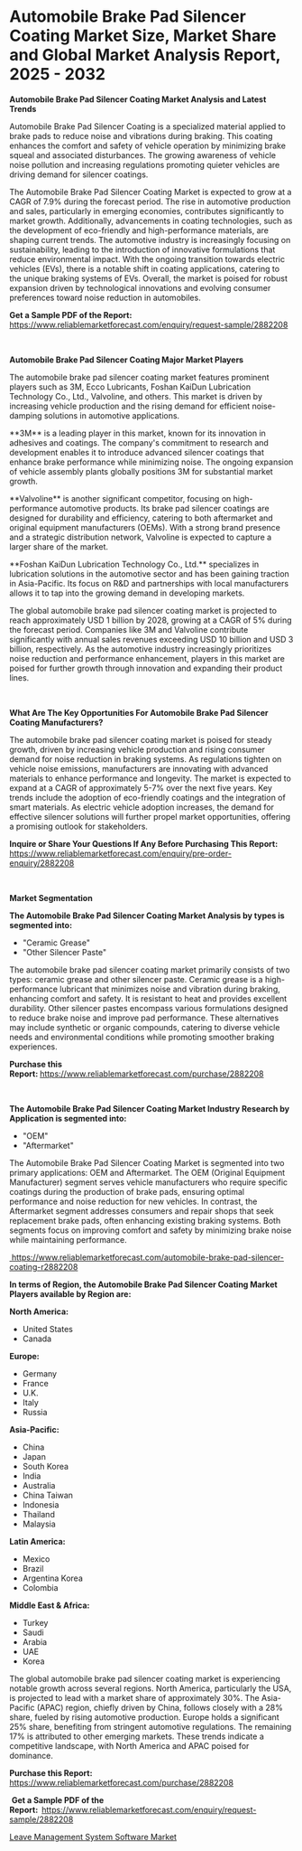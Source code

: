 <p><h1>Automobile Brake Pad Silencer Coating Market Size, Market Share and Global Market Analysis Report, 2025 - 2032</h1></p><p><strong>Automobile Brake Pad Silencer Coating Market Analysis and Latest Trends</strong></p>
<p><p>Automobile Brake Pad Silencer Coating is a specialized material applied to brake pads to reduce noise and vibrations during braking. This coating enhances the comfort and safety of vehicle operation by minimizing brake squeal and associated disturbances. The growing awareness of vehicle noise pollution and increasing regulations promoting quieter vehicles are driving demand for silencer coatings.</p><p>The Automobile Brake Pad Silencer Coating Market is expected to grow at a CAGR of 7.9% during the forecast period. The rise in automotive production and sales, particularly in emerging economies, contributes significantly to market growth. Additionally, advancements in coating technologies, such as the development of eco-friendly and high-performance materials, are shaping current trends. The automotive industry is increasingly focusing on sustainability, leading to the introduction of innovative formulations that reduce environmental impact. With the ongoing transition towards electric vehicles (EVs), there is a notable shift in coating applications, catering to the unique braking systems of EVs. Overall, the market is poised for robust expansion driven by technological innovations and evolving consumer preferences toward noise reduction in automobiles.</p></p>
<p><strong>Get a Sample PDF of the Report:&nbsp;</strong> <a href="https://www.reliablemarketforecast.com/enquiry/request-sample/2882208?utm_campaign=2413&utm_medium=2&utm_source=Github&utm_content=ia&utm_term=13032025&utm_id=automobile-brake-pad-silencer-coating">https://www.reliablemarketforecast.com/enquiry/request-sample/2882208</a></p>
<p>&nbsp;</p>
<p><strong>Automobile Brake Pad Silencer Coating Major Market Players</strong></p>
<p><p>The automobile brake pad silencer coating market features prominent players such as 3M, Ecco Lubricants, Foshan KaiDun Lubrication Technology Co., Ltd., Valvoline, and others. This market is driven by increasing vehicle production and the rising demand for efficient noise-damping solutions in automotive applications.</p><p>**3M** is a leading player in this market, known for its innovation in adhesives and coatings. The company's commitment to research and development enables it to introduce advanced silencer coatings that enhance brake performance while minimizing noise. The ongoing expansion of vehicle assembly plants globally positions 3M for substantial market growth.</p><p>**Valvoline** is another significant competitor, focusing on high-performance automotive products. Its brake pad silencer coatings are designed for durability and efficiency, catering to both aftermarket and original equipment manufacturers (OEMs). With a strong brand presence and a strategic distribution network, Valvoline is expected to capture a larger share of the market.</p><p>**Foshan KaiDun Lubrication Technology Co., Ltd.** specializes in lubrication solutions in the automotive sector and has been gaining traction in Asia-Pacific. Its focus on R&D and partnerships with local manufacturers allows it to tap into the growing demand in developing markets.</p><p>The global automobile brake pad silencer coating market is projected to reach approximately USD 1 billion by 2028, growing at a CAGR of 5% during the forecast period. Companies like 3M and Valvoline contribute significantly with annual sales revenues exceeding USD 10 billion and USD 3 billion, respectively. As the automotive industry increasingly prioritizes noise reduction and performance enhancement, players in this market are poised for further growth through innovation and expanding their product lines.</p></p>
<p>&nbsp;</p>
<p><strong>What Are The Key Opportunities For Automobile Brake Pad Silencer Coating Manufacturers?</strong></p>
<p><p>The automobile brake pad silencer coating market is poised for steady growth, driven by increasing vehicle production and rising consumer demand for noise reduction in braking systems. As regulations tighten on vehicle noise emissions, manufacturers are innovating with advanced materials to enhance performance and longevity. The market is expected to expand at a CAGR of approximately 5-7% over the next five years. Key trends include the adoption of eco-friendly coatings and the integration of smart materials. As electric vehicle adoption increases, the demand for effective silencer solutions will further propel market opportunities, offering a promising outlook for stakeholders.</p></p>
<p><strong>Inquire or Share Your Questions If Any Before Purchasing This Report:</strong> <a href="https://www.reliablemarketforecast.com/enquiry/pre-order-enquiry/2882208?utm_campaign=2413&utm_medium=2&utm_source=Github&utm_content=ia&utm_term=13032025&utm_id=automobile-brake-pad-silencer-coating">https://www.reliablemarketforecast.com/enquiry/pre-order-enquiry/2882208</a></p>
<p>&nbsp;</p>
<p><strong>Market Segmentation</strong></p>
<p><strong>The Automobile Brake Pad Silencer Coating Market Analysis by types is segmented into:</strong></p>
<p><ul><li>"Ceramic Grease"</li><li>"Other Silencer Paste"</li></ul></p>
<p><p>The automobile brake pad silencer coating market primarily consists of two types: ceramic grease and other silencer paste. Ceramic grease is a high-performance lubricant that minimizes noise and vibration during braking, enhancing comfort and safety. It is resistant to heat and provides excellent durability. Other silencer pastes encompass various formulations designed to reduce brake noise and improve pad performance. These alternatives may include synthetic or organic compounds, catering to diverse vehicle needs and environmental conditions while promoting smoother braking experiences.</p></p>
<p><strong>Purchase this Report:&nbsp;</strong><a href="https://www.reliablemarketforecast.com/purchase/2882208?utm_campaign=2413&utm_medium=2&utm_source=Github&utm_content=ia&utm_term=13032025&utm_id=automobile-brake-pad-silencer-coating">https://www.reliablemarketforecast.com/purchase/2882208</a></p>
<p>&nbsp;</p>
<p><strong>The Automobile Brake Pad Silencer Coating Market Industry Research by Application is segmented into:</strong></p>
<p><ul><li>"OEM"</li><li>"Aftermarket"</li></ul></p>
<p><p>The Automobile Brake Pad Silencer Coating Market is segmented into two primary applications: OEM and Aftermarket. The OEM (Original Equipment Manufacturer) segment serves vehicle manufacturers who require specific coatings during the production of brake pads, ensuring optimal performance and noise reduction for new vehicles. In contrast, the Aftermarket segment addresses consumers and repair shops that seek replacement brake pads, often enhancing existing braking systems. Both segments focus on improving comfort and safety by minimizing brake noise while maintaining performance.</p></p>
<p><a href="https://www.reliablemarketforecast.com/automobile-brake-pad-silencer-coating-r2882208?utm_campaign=2413&utm_medium=2&utm_source=Github&utm_content=ia&utm_term=13032025&utm_id=automobile-brake-pad-silencer-coating">&nbsp;https://www.reliablemarketforecast.com/automobile-brake-pad-silencer-coating-r2882208</a></p>
<p><strong>In terms of Region, the Automobile Brake Pad Silencer Coating Market Players available by Region are:</strong></p>
<p>
    <p> <strong> North America: </strong>
        <ul>
            <li>United States</li>
            <li>Canada</li>
        </ul>
        </p> 
    <p> <strong> Europe: </strong>
        <ul>
            <li>Germany</li>
            <li>France</li>
            <li>U.K.</li>
            <li>Italy</li>
            <li>Russia</li>
        </ul>
        </p> 
    <p> <strong> Asia-Pacific: </strong>
        <ul>
            <li>China</li>
            <li>Japan</li>
            <li>South Korea</li>
            <li>India</li>
            <li>Australia</li>
            <li>China Taiwan</li>
            <li>Indonesia</li>
            <li>Thailand</li>
            <li>Malaysia</li>
        </ul>
        </p> 
    <p> <strong> Latin America: </strong>
        <ul>
            <li>Mexico</li>
            <li>Brazil</li>
            <li>Argentina Korea</li>
            <li>Colombia</li>
        </ul>
        </p> 
    <p> <strong> Middle East & Africa: </strong>
        <ul>
            <li>Turkey</li>
            <li>Saudi</li>
            <li>Arabia</li>
            <li>UAE</li>
            <li>Korea</li>
        </ul>
    </p>
    </p>
<p><p>The global automobile brake pad silencer coating market is experiencing notable growth across several regions. North America, particularly the USA, is projected to lead with a market share of approximately 30%. The Asia-Pacific (APAC) region, chiefly driven by China, follows closely with a 28% share, fueled by rising automotive production. Europe holds a significant 25% share, benefiting from stringent automotive regulations. The remaining 17% is attributed to other emerging markets. These trends indicate a competitive landscape, with North America and APAC poised for dominance.</p></p>
<p><strong>Purchase this Report: </strong><a href="https://www.reliablemarketforecast.com/purchase/2882208?utm_campaign=2413&utm_medium=2&utm_source=Github&utm_content=ia&utm_term=13032025&utm_id=automobile-brake-pad-silencer-coating">https://www.reliablemarketforecast.com/purchase/2882208</a></p>
<p>&nbsp;<strong>Get a Sample PDF of the Report:&nbsp;&nbsp;</strong><a href="https://www.reliablemarketforecast.com/enquiry/request-sample/2882208?utm_campaign=2413&utm_medium=2&utm_source=Github&utm_content=ia&utm_term=13032025&utm_id=automobile-brake-pad-silencer-coating">https://www.reliablemarketforecast.com/enquiry/request-sample/2882208</a></p>
<p><strong></strong></p>
<p><p><a href="https://github.com/dmitriyvo6rog/Market-Research-Report-List-1/blob/main/leave-management-system-software-market.md?utm_campaign=2413&utm_medium=2&utm_source=Github&utm_content=ia&utm_term=13032025&utm_id=automobile-brake-pad-silencer-coating">Leave Management System Software Market</a></p></p>